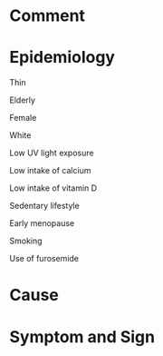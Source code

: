 # Comment

# Epidemiology

Thin

Elderly

Female

White

Low UV light exposure

Low intake of calcium

Low intake of vitamin D

Sedentary lifestyle

Early menopause

Smoking

Use of furosemide

# Cause

# Symptom and Sign
